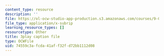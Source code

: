 ```yaml
---
content_type: resource
description: ''
file: https://ol-ocw-studio-app-production.s3.amazonaws.com/courses/9-00sc-introduction-to-psychology-fall-2011/74559c3afcda41aff32fd72bb1112d08_76O3rulk844.srt
file_type: application/x-subrip
learning_resource_types: []
resourcetype: Other
title: 3play caption file
type: OCWFile
uid: 74559c3a-fcda-41af-f32f-d72bb1112d08
---
```

